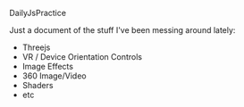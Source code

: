 DailyJsPractice

Just a document of the stuff I've been messing around lately:

- Threejs
- VR / Device Orientation Controls
- Image Effects
- 360 Image/Video
- Shaders
- etc
